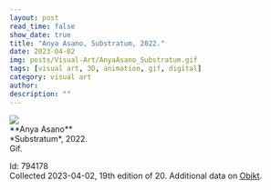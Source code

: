 ```yaml
---
layout: post
read_time: false
show_date: true
title: "Anya Asano, Substratum, 2022."
date: 2023-04-02
img: posts/Visual-Art/AnyaAsano_Substratum.gif
tags: [visual art, 3D, animation, gif, digital]
category: visual art
author: 
description: ""
---
```


<img src='./assets/img/posts/Visual-Art/AnyaAsano_Substratum.gif'>

<br>
**Anya Asano**
<br>*Substratum*, 2022.
<br>Gif.

 <div class="page-separator"></div>

Id: 794178
<br>Collected 2023-04-02, 19th edition of 20. Additional data on [Objkt](https://objkt.com/tokens/hicetnunc/794178).

